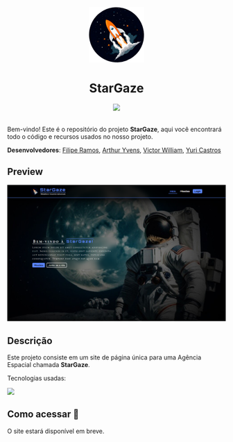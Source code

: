 <div align="center">
    <img src="./static/assets/imgs/logo.png" height="128">
    <h1 align="center">StarGaze</h1>
    <a href="https://github.com/filipe-2/stargaze/blob/main/README-en.md"><img src="https://img.shields.io/badge/Read_in-English-blue"/></a>
</div>
<br>

Bem-vindo! Este é o repositório do projeto **StarGaze**, aqui você encontrará todo o código e recursos usados no nosso projeto.

**Desenvolvedores**: [Filipe Ramos](https://github.com/filipe-2), [Arthur Yvens](https://github.com/GOW-GuanYu), [Victor William](https://github.com/WillSouza21), [Yuri Castros](https://github.com/YuriCastroS)

## Preview

![Preview](./static/assets/imgs/preview2.png)

## Descrição

Este projeto consiste em um site de página única para uma Agência Espacial chamada **StarGaze**.

Tecnologias usadas:

<img src="https://skillicons.dev/icons?i=html,css,js,python,flask,git,sqlite&theme=dark" />

## Como acessar 🔗

O site estará disponível em breve.
